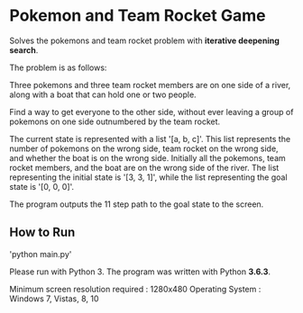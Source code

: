 # Pokemon and Team Rocket Game

Solves the pokemons and team rocket problem with **iterative deepening search**.

The problem is as follows:

Three pokemons and three team rocket members are on one side of a river,
along with a boat that can hold one or two people.

Find a way to get everyone to the other side,
without ever leaving a group of pokemons on one side outnumbered by the team rocket.

The current state is represented with a list '[a, b, c]'.
This list represents the number of pokemons on the wrong side,
team rocket on the wrong side, and whether the boat is on the wrong side.
Initially all the pokemons, team rocket members, and the boat are on the wrong side of the river.
The list representing the initial state is '[3, 3, 1]',
while the list representing the goal state is '[0, 0, 0]'.

The program outputs the 11 step path to the goal state to the screen.

## How to Run
'python main.py'

Please run with Python 3. The program was written with Python **3.6.3**.

Minimum screen resolution required : 1280x480
Operating System : Windows 7, Vistas, 8, 10
